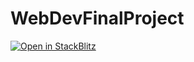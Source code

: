 # WebDevFinalProject
[![Open in StackBlitz](https://developer.stackblitz.com/img/open_in_stackblitz.svg)](https://stackblitz.com/github/WebDevFinalProject)
